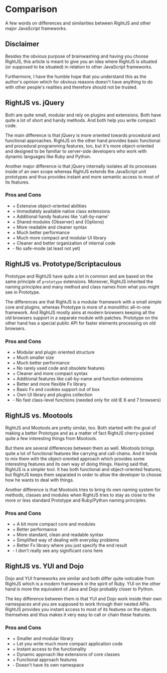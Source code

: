 # Comparison

A few words on differences and similarities between RightJS and other major
JavaScript frameworks.


## Disclaimer

Besides the obvious purpose of brainwashing and having you choose RightJS,
this article is meant to give you an idea where RightJS is situated (or 
supposed to be situated) in relation to other JavaScript frameworks.


Furthermore, I have the humble hope that you understand this as the author's
opinion which for obvious reasons doesn't have anything to do with other
people's realities and therefore should not be trusted.


## RightJS vs. jQuery

Both are quite small, modular and rely on plugins and extensions. Both have 
quite a lot of short and handy methods. And both help you write compact code.


The main difference is that jQuery is more oriented towards procedural and
functional approaches. RightJS on the other hand provides basic functional and 
procedural programming features, too, but it's more object-oriented and designed
to be familiar to server-side developers who work with dynamic languages like Ruby
and Python.


Another major difference is that jQuery internally isolates all its processes 
inside of an own scope whereas RightJS extends the JavaScript unit prototypes 
and thus provides instant and more semantic access to most of its features.


### Pros and Cons

* \+ Extensive object-oriented abilities
* \+ Immediately available native class extensions
* \+ Additional handy features like 'call-by-name'
* \+ Shared modules {Observer} and {Options}
* \+ More readable and cleaner syntax
* \+ Much better performance
* \+ Much more compact and modular UI library
* \+ Cleaner and better organization of internal code
* \- No safe-mode (at least not yet)


## RightJS vs. Prototype/Scriptaculous

Prototype and RightJS have quite a lot in common and are based on the same principle 
of `prototype` extensions. Moreover, RightJS inherited the naming principles and many
method and class names from what you might see in Prototype.

The differences are that RightJS is a modular framework with a small simple core and 
plugins, whereas Prototype is more of a monolithic all-in-one framework. And RightJS
mostly aims at modern browsers keeping all the old browsers support in a separate
module with patches. Prototype on the other hand has a special public API for faster
elements processing on old browsers.

### Pros and Cons

* \+ Modular and plugin oriented structure
* \+ Much smaller size
* \+ Much better performance
* \+ No rarely used code and obsolete features
* \+ Cleaner and more compact syntax
* \+ Additional features like call-by-name and function extensions
* \+ Better and more flexible Fx library
* \+ Basic Fx and cookies support out of box
* \+ Own UI library and plugins collection
* \- No fast class-level functions (needed only for old IE 6 and 7 browsers)


## RightJS vs. Mootools

RightJS and Mootools are pretty similar, too. Both started with the goal of making 
a better Prototype and as a matter of fact RightJS cherry-picked quite a few 
interesting things from Mootools.


But there are several differences between them as well. Mootools brings quite a lot 
of functional features like carrying and call-chains. And it tends to mix them with 
the object-orented approach which provides some interesting features and its own 
way of doing things. Having said that, RightJS is a simpler tool. It has both functional
and object-oriented features, but RightJS keeps them separated in order to allow the
developer to choose how he wants to deal with things.

Another difference is that Mootools tries to bring its own naming system for methods,
classes and modules when RightJS tries to stay as close to the more or less standard
Prototype and Ruby/Python naming principles.

### Pros and Cons

* \+ A bit more compact core and modules
* \+ Better performance
* \+ More standard, clean and readable syntax
* \+ Simplified way of dealing with everyday problems
* \+ Better Fx library where you just specify the end result
* \- I don't really see any significant cons here


## RightJS vs. YUI and Dojo

Dojo and YUI frameworks are similar and both differ quite noticable from RightJS which
is a modern framework in the spirit of Ruby. YUI on the other hand is more the equivalent
of Java and Dojo probably closer to Python.

The key difference between them is that YUI and Dojo work inside their own namespaces
and you are supposed to work through their nested APIs. RightJS provides you instant access
to most of its features on the objects themselves and thus makes it very easy to call or
chain these features.

### Pros and Cons

* \+ Smaller and modular library
* \+ Let you write much more compact application code
* \+ Instant access to the functionality
* \+ Dynamic approach like extensions of core classes
* \+ Functional approach features
* \- Doesn't have its own namespace
